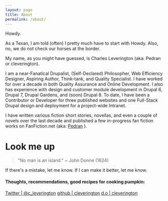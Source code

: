 ```yaml
---
layout: page
title: About
permalink: /about/
---
```


Howdy.

As a Texan, I am told (often) I pretty much have to start with Howdy. Also, no, we do not check our horses at the border.

My name, as you might have guessed, is Charles Leverington (aka: Pedran or cleverington).

I am a near-Fanatical Drupalist, (Self-Declared) Philosopher, Web Efficiency Designer, Aspiring Author, Think-tank, and Quality Specialist. I have worked for over a decade in both Quality Assurance and Online Development. I also has experience with design and customer module development in Drupal 6, Drupal 7, Drupal Gardens, and (soon) Drupal 8. To date, I have been a Contributor or Developer for three published websites and one Full-Stack Drupal design and deployment for a project-wide Intranet.

I have written various fiction short stories, novellas, and even a couple of novels over the last decade and published a few in-progress fan fiction works on FanFiction.net \(aka: [Pedran](https://www.fanfiction.net/u/164598/Pedran "Pedran's FanFiction Pad") \).

# Look me up

> "No man is an island." ~ John Donne \(1624\)

If there's a mistake, let me know.
If I can make it better, let me know.

#### Thoughts, recommendations, good recipes for cooking pumpkin:

[Twitter | @c_leverington](https://twitter.com/c_leverington)
[github | cleverington](https://github.com/cleverington/n00b-drupal-development)
[d.o | cleverington](https://www.drupal.org/u/cleverington)
